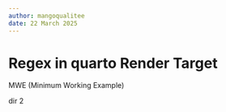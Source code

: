 ```yaml
---
author: mangoqualitee
date: 22 March 2025
---
```


# Regex in quarto Render Target

MWE (Minimum Working Example)

dir 2
